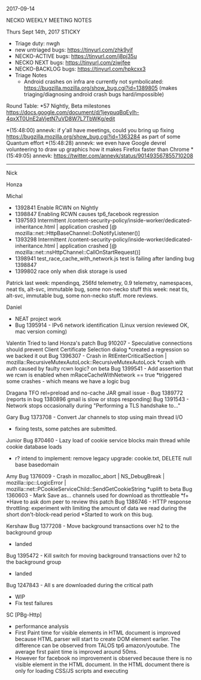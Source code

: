 2017-09-14

NECKO WEEKLY MEETING NOTES

Thurs Sept 14th, 2017
STICKY
- Triage duty: nwgh
-  new untriaged bugs: https://tinyurl.com/zhk9yjf
- NECKO-ACTIVE bugs: https://tinyurl.com/j8pj35u
- NECKO NEXT bugs: https://tinyurl.com/zjwjfee
- NECKO-BACKLOG bugs:  https://tinyurl.com/hpkcxx3
- Triage Notes
    - Android crashes on infra are currently not symbolicated: https://bugzilla.mozilla.org/show_bug.cgi?id=1389805 (makes triaging/diagnosing android crash bugs hard/impossible)

Round Table:
*57 Nightly, Beta milestones   https://docs.google.com/document/d/1jeypuqBqEyIh-4qxXT0UnE2aVjetN7uVD8W7L7TbWKg/edit

*(15:48:00) annevk: if y'all have meetings, could you bring up fixing https://bugzilla.mozilla.org/show_bug.cgi?id=1363284 as part of some Quantum effort
*(15:48:28) annevk: we even have Google devrel volunteering to draw up graphics how it makes Firefox faster than Chrome
*(15:49:05) annevk: https://twitter.com/annevk/status/901493567855710208

----------------

Nick

Honza

Michal
 - 1392841 Enable RCWN on Nightly
 - 1398847 Enabling RCWN causes tp6_facebook regression
 - 1397593 Intermittent /content-security-policy/inside-worker/dedicated-inheritance.html | application crashed [@ mozilla::net::HttpBaseChannel::DoNotifyListener()]
 - 1393298 Intermittent /content-security-policy/inside-worker/dedicated-inheritance.html | application crashed [@ mozilla::net::nsHttpChannel::CallOnStartRequest()]
 - 1398941 test_race_cache_with_network.js test is failing after landing bug 1398847
 - 1399802 race only when disk storage is used

Patrick
  last week: mpendingq, 256fd telemetry, 0.9 telemetry, namespaces, neat tls, alt-svc, immutable bug, some non-necko stuff
  this week: neat tls, alt-svc, immutable bug, some non-necko stuff. more reviews.

Daniel
 - NEAT project work
 - Bug 1395914 - IPv6 network identification (Linux version reviewed OK, mac version coming)

Valentin
Tried to land Honza's patch
Bug 910207 - Speculative connections should prevent Client Certificate Selection dialog
*created a regression so we backed it out
Bug 1396307 - Crash in RtlEnterCriticalSection | mozilla::RecursiveMutexAutoLock::RecursiveMutexAutoLock
*crash with auth caused by faulty rcwn logic? on beta
Bug 1399541 - Add assertion that we rcwn is enabled when mRaceCacheWithNetwork == true
*triggered some crashes - which means we have a logic bug

Dragana
TFO
rel=preload and no-cache 
JAR
gmail issue - Bug 1389772 (reports in bug 1380896 gmail is slow or stops responding)
Bug 1391543 - Network stops occasionally during "Performing a TLS handshake to..."

Gary
Bug 1373708 - Convert Jar channels to stop using main thread I/O
- fixing tests, some patches are submitted.

Junior
Bug 870460 - Lazy load of cookie service blocks main thread while cookie database loads
 - r?
intend to implement: remove legacy upgrade: cookie.txt, DELETE null base basedomain

Amy
Bug 1376009 - Crash in mozalloc_abort | NS_DebugBreak | mozilla::ipc::LogicError | mozilla::net::PCookieServiceChild::SendGetCookieString
*uplift to beta
Bug 1360603 - Mark Save as... channels used for download as throttleable
*f+
*Have to ask dom peer to review this patch
Bug 1386746 - HTTP response throttling: experiment with limiting the amount of data we read during the short don't-block-read period
*Started to work on this bug.

Kershaw
Bug 1377208 - Move background transactions over h2 to the background group
 - landed

Bug 1395472 - Kill switch for moving background transactions over h2 to the background group
 - landed

Bug 1247843 - All <link rel="icon">s are downloaded during the critical path
 - WIP
 - Fix test failures

SC
[PBg-Http]
 - performance analysis
  - First Paint time for visible elements in HTML document is improved because HTML parser will start to create DOM element earlier.
    The difference can be observed from TALOS tp6 amazon/youtube. The average first paint time is improved around 50ms.
  - However for facebook no improvement is observed because there is no visible element in the HTML document.
    In the HTML document there is only for loading CSS/JS scripts and executing <script> element. All the visible DOM elements are added after running a bunch of JS code.
    In this case, the bottle neck of rendering is still on main thread. PBg-Http is only changing order of some tasks but cannot gain any performance improvement.
  - I tried to dispatch StopRequestEvent runnables into high priority queue. The TALOS result shows changes dramatically.
    Performance test is either improved a lot or regress a lot. All the tp6 test cases are seeing huge improves (around 80~100ms for amazon/youtube/facebook, 30ms for google).
    However, the tpaint, tp5o_scroll, and several tp5o metrics are regressed a lot.
    My impression is this patch changes the event sequence too much, so that the performance landscape is changed too much.
    TALOS result: https://treeherder.mozilla.org/perf.html#/compare?originalProject=try&originalRevision=fd6dceb87671ff98461f935a0be00678f017264b&newProject=try&newRevision=e5cfac6814cfe32fa7ad6a8bf084bb874d4d7fd7&framework=1&showOnlyImportant=0&showOnlyConfident=1
  - I did scrolling smoothness test on facebook timeline page with Taipei Hasal team.
    No obvious performance change after PBg-Http is enabled because the jank is caused by JS code in web page and rendering.
    This is because facebook uses React framework, which is using javascript to manage components and virtual DOM tree.
  - QA in taipei also help record a comparison video of scrolling smoothness on instagram.
    With PBg-Http enabled the scrolling speed and smoothness is improved [comparison video https://youtu.be/rlWsig8YA58].
    Looked into the corresponding gecko profile, instagram is use less heavy JS to do the incremental loading. Thus, the benefit of OMT is easier to be observed.
 - trying to get CC/GC log from treeherder for investigating bug 1353829
  - major difference is because different set of decoded image is hold by Gecko. This is highly related to the change of loading sequence.
